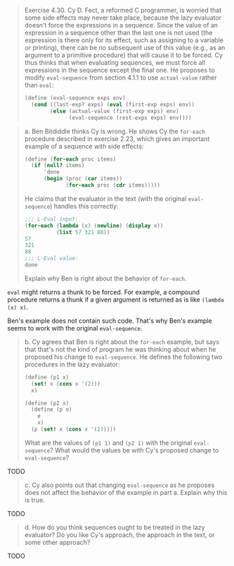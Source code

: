 > Exercise 4.30.  Cy D. Fect, a reformed C programmer, is worried that some
> side effects may never take place, because the lazy evaluator doesn't force
> the expressions in a sequence. Since the value of an expression in a sequence
> other than the last one is not used (the expression is there only for its
> effect, such as assigning to a variable or printing), there can be no
> subsequent use of this value (e.g., as an argument to a primitive procedure)
> that will cause it to be forced. Cy thus thinks that when evaluating
> sequences, we must force all expressions in the sequence except the final
> one. He proposes to modify `eval-sequence` from section 4.1.1 to use
> `actual-value` rather than `eval`:
>
> ```scheme
> (define (eval-sequence exps env)
>   (cond ((last-exp? exps) (eval (first-exp exps) env))
>         (else (actual-value (first-exp exps) env)
>               (eval-sequence (rest-exps exps) env))))
> ```


> a. Ben Bitdiddle thinks Cy is wrong. He shows Cy the `for-each` procedure
> described in exercise 2.23, which gives an important example of a sequence
> with side effects:
>
> ```scheme
> (define (for-each proc items)
>   (if (null? items)
>       'done
>       (begin (proc (car items))
>              (for-each proc (cdr items)))))
> ```
>
> He claims that the evaluator in the text (with the original `eval-sequence`)
> handles this correctly:
>
> ```scheme
> ;;; L-Eval input:
> (for-each (lambda (x) (newline) (display x))
>           (list 57 321 88))
> 57
> 321
> 88
> ;;; L-Eval value:
> done
> ```
>
> Explain why Ben is right about the behavior of `for-each`.

`eval` might returns a thunk to be forced.  For example, a compound procedure
returns a thunk if a given argument is returned as is like `(lambda (x) x)`.

Ben's example does not contain such code.  That's why Ben's example seems to
work with the original `eval-sequence`.




> b. Cy agrees that Ben is right about the `for-each` example, but says that
> that's not the kind of program he was thinking about when he proposed his
> change to `eval-sequence`. He defines the following two procedures in the
> lazy evaluator:
>
> ```scheme
> (define (p1 x)
>   (set! x (cons x '(2)))
>   x)
>
> (define (p2 x)
>   (define (p e)
>     e
>     x)
>   (p (set! x (cons x '(2)))))
> ```
>
> What are the values of `(p1 1)` and `(p2 1)` with the original
> `eval-sequence`? What would the values be with Cy's proposed change to
> `eval-sequence`?

TODO




> c. Cy also points out that changing `eval-sequence` as he proposes does not
> affect the behavior of the example in part a. Explain why this is true.

TODO




> d. How do you think sequences ought to be treated in the lazy evaluator? Do
> you like Cy's approach, the approach in the text, or some other approach?

TODO
